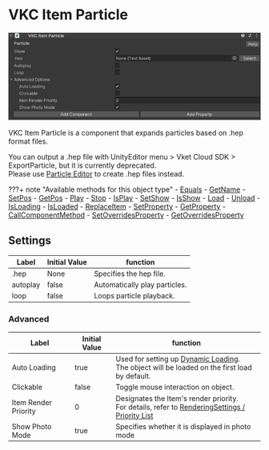 # VKC Item Particle

![HEOParticle](img/HEOParticle.jpg)

VKC Item Particle is a component that expands particles based on .hep format files. <br/>

You can output a .hep file with UnityEditor menu > Vket Cloud SDK > ExportParticle, but it is currently deprecated. <br/>
Please use [Particle Editor](../particleeditor/pe_about_particleeditor.md) to create .hep files instead.

???+ note "Available methods for this object type"
    - [Equals](../hs/hs_class_item.md#equals)
    - [GetName](../hs/hs_class_item.md#getname)
    - [SetPos](../hs/hs_class_item.md#setpos)
    - [GetPos](../hs/hs_class_item.md#getpos)
    - [Play](../hs/hs_class_item.md#play)
    - [Stop](../hs/hs_class_item.md#stop)
    - [IsPlay](../hs/hs_class_item.md#isplay)
    - [SetShow](../hs/hs_class_item.md#setshow)
    - [IsShow](../hs/hs_class_item.md#isshow)
    - [Load](../hs/hs_class_item.md#load)
    - [Unload](../hs/hs_class_item.md#unload)
    - [IsLoading](../hs/hs_class_item.md#isloading)
    - [IsLoaded](../hs/hs_class_item.md#isloaded)
    - [ReplaceItem](../hs/hs_class_item.md#replacetexture)
    - [SetProperty](../hs/hs_class_item.md#setproperty)
    - [GetProperty](../hs/hs_class_item.md#getproperty)
    - [CallComponentMethod](../hs/hs_class_item.md#callcomponentmethod)
    - [SetOverridesProperty](../hs/hs_class_item.md#setoverridesproperty)
    - [GetOverridesProperty](../hs/hs_class_item.md#getoverridesproperty)

## Settings

| Label | Initial Value | function |
| ---- | ---- | ---- |
| .hep | None | Specifies the hep file. |
| autoplay | false | Automatically play particles. |
| loop | false | Loops particle playback. |

### Advanced

| Label | Initial Value | function |
| ---- | ---- | ---- |
| Auto Loading | true | Used for setting up [Dynamic Loading](VKCItemField.md). <br> The object will be loaded on the first load by default.  |
| Clickable | false | Toggle mouse interaction on object. |
| Item Render Priority | 0 | Designates the Item's render priority. <br> For details, refer to [RenderingSettings / Priority List](../VketCloudSettings/RenderingSettings.md) |
| Show Photo Mode | true | Specifies whether it is displayed in photo mode |